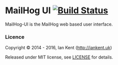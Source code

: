 # MailHog UI [![Build Status](https://travis-ci.org/mailhog/MailHog-UI.svg?branch=master)](https://travis-ci.org/mailhog/MailHog-UI)

MailHog-UI is the MailHog web based user interface.

### Licence

Copyright ©‎ 2014 - 2016, Ian Kent (http://iankent.uk)

Released under MIT license, see [LICENSE](LICENSE.md) for details.
